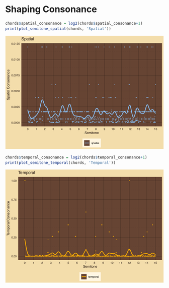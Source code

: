 Shaping Consonance
================

``` r
chords$spatial_consonance = log2(chords$spatial_consonance+1)
print(plot_semitone_spatial(chords, 'Spatial'))
```

![](../figures/GCD-unnamed-chunk-4-1.svg)<!-- -->

``` r
chords$temporal_consonance = log2(chords$temporal_consonance+1)
print(plot_semitone_temporal(chords, 'Temporal'))
```

![](../figures/GCD-unnamed-chunk-5-1.svg)<!-- -->
